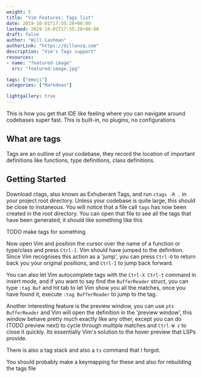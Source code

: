 ```yaml
---
weight: 5
title: "Vim Features: Tags list"
date: 2019-10-01T17:55:28+08:00
lastmod: 2019-10-01T17:55:28+08:00
draft: false
author: "Will Cashman"
authorLink: "https://dillonzq.com"
description: "Vim's Tags support"
resources:
- name: "featured-image"
  src: "featured-image.jpg"

tags: ["emoji"]
categories: ["Markdown"]

lightgallery: true
---
```


This is how you get that IDE like feeling where you can navigate around codebases super fast.
This is built-in, no plugins, no configurations

## What are tags

Tags are an outline of your codebase, they record the location of important definitions like functions, type definitions, class definitions.

## Getting Started

Download ctags, also known as Exhuberant Tags, and run `ctags -R .` in your project root directory. Unless your codebase is quite large, this should be close to instaneous. You will notice that a file call `tags` has now been created in the root directory. You can open that file to see all the tags that have been generated, it should like something like this

TODO make tags for something


Now open Vim and position the cursor over the name of a function or type/class and press `Ctrl-]`. Vim should have jumped to the definition. Since Vim recognises this action as a 'jump', you can press `Ctrl-O` to return back you your original positions, and `Ctrl-I` to jump back forward.

You can also let Vim autocomplete tags with the `Ctrl-X Ctrl-t` command in insert mode, and if you want to say find the `BufferReader` struct, you can type `:tag Buf` and hit tab to let Vim show you all the matches, once you have found it, execute `:tag BufferReader` to jump to the tag.

Another interesting feature is the preview window, you can use `pts BufferReader` and Vim will open the definition in the 'preview window', this window behave pretty much exactly like any other, except you can do (TODO preview next) to cycle through multiple matches and `Ctrl-W z` to close it quickly. Its essentially Vim's solution to the hover preview that LSPs provide.

There is also a tag stack and also a `ts` command that I forgot.

You should probably make a keymapping for these and also for rebuilding the tags file
